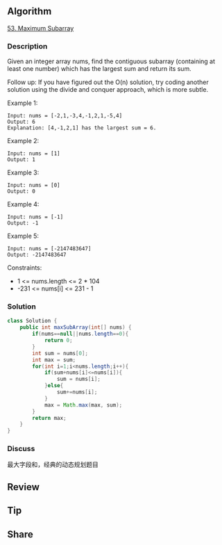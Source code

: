 ## Algorithm

[53. Maximum Subarray](https://leetcode.com/problems/maximum-subarray/)

### Description

Given an integer array nums, find the contiguous subarray (containing at least one number) which has the largest sum and return its sum.

Follow up: If you have figured out the O(n) solution, try coding another solution using the divide and conquer approach, which is more subtle.


Example 1:

```
Input: nums = [-2,1,-3,4,-1,2,1,-5,4]
Output: 6
Explanation: [4,-1,2,1] has the largest sum = 6.

```
Example 2:
```
Input: nums = [1]
Output: 1
```

Example 3:
```
Input: nums = [0]
Output: 0
```

Example 4:
```
Input: nums = [-1]
Output: -1
```
Example 5:
```
Input: nums = [-2147483647]
Output: -2147483647
```

Constraints:

- 1 <= nums.length <= 2 * 104
- -231 <= nums[i] <= 231 - 1


### Solution

```java
class Solution {
    public int maxSubArray(int[] nums) {
        if(nums==null||nums.length==0){
            return 0;
        }
        int sum = nums[0];
        int max = sum;
        for(int i=1;i<nums.length;i++){
            if(sum+nums[i]<=nums[i]){
                sum = nums[i];
            }else{
                sum+=nums[i];
            }
            max = Math.max(max, sum);
        }
        return max;
    }
}
```

### Discuss

最大字段和，经典的动态规划题目

## Review


## Tip


## Share
